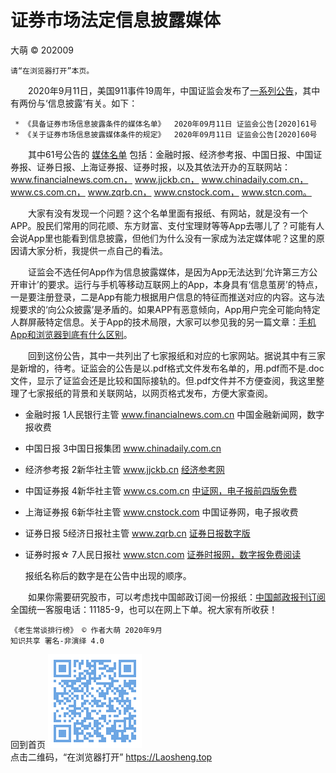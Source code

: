 证券市场法定信息披露媒体
=======================
大萌 © 202009

	请“在浏览器打开”本页。

　　2020年9月11日，美国911事件19周年，中国证监会发布了[一系列公告](http://www.csrc.gov.cn/pub/zjhpublic/)，其中有两份与‘信息披露’有关。如下：

	 * 《具备证券市场信息披露条件的媒体名单》	2020年09月11日	证监会公告[2020]61号  
	 * 《关于证券市场信息披露媒体条件的规定》	2020年09月11日	证监会公告[2020]60号  

　　其中61号公告的 [媒体名单](http://www.csrc.gov.cn/pub/zjhpublic/zjh/202009/t20200911_383057.htm) 包括：金融时报、经济参考报、中国日报、中国证券报、证券日报、上海证券报、证券时报，以及其依法开办的互联网站：www.financialnews.com.cn， www.jjckb.cn， www.chinadaily.com.cn， www.cs.com.cn， www.zqrb.cn， www.cnstock.com， www.stcn.com。

　　大家有没有发现一个问题？这个名单里面有报纸、有网站，就是没有一个APP。股民们常用的同花顺、东方财富、支付宝理财等等App去哪儿了？可能有人会说App里也能看到信息披露，但他们为什么没有一家成为法定媒体呢？这里的原因请大家分析，我提供一点自己的看法。

　　证监会不选任何App作为信息披露媒体，是因为App无法达到‘允许第三方公开审计’的要求。运行与手机等移动互联网上的App，本身具有‘信息茧房’的特点，一是要注册登录，二是App有能力根据用户信息的特征而推送对应的内容。这与法规要求的‘向公众披露’是矛盾的。如果APP有恶意倾向，App用户完全可能向特定人群屏蔽特定信息。关于App的技术局限，大家可以参见我的另一篇文章：[手机App和浏览器到底有什么区别](https://laosheng.top/changtan/App和浏览器的三个区别.txt.html)。

　　回到这份公告，其中一共列出了七家报纸和对应的七家网站。据说其中有三家是新增的，待考。证监会的公告是以.pdf格式文件发布名单的，用.pdf而不是.doc文件，显示了证监会还是比较和国际接轨的。但.pdf文件并不方便查阅，我这里整理了七家报纸的背景和关联网站，以网页格式发布，方便大家查阅。

*  金融时报	1人民银行主管		www.financialnews.com.cn	中国金融新闻网，数字报收费 
*  中国日报	3中国日报集团		www.chinadaily.com.cn 		

* 经济参考报	2新华社主管		www.jjckb.cn 	 	[经济参考网](http://dz.jjckb.cn/www/pages/webpage2009)
* 中国证券报	4新华社主管		www.cs.com.cn		[中证网，电子报前四版免费](http://epaper.cs.com.cn/dnis)
* 上海证券报	6新华社主管		www.cnstock.com 		中国证券网，电子报收费   
*  证券日报	5经济日报社主管	www.zqrb.cn 		[证券日报数字版](http://epaper.zqrb.cn/)
*  证券时报☆	7人民日报社 		www.stcn.com		[证券时报网，数字报免费阅读](http://epaper.stcn.com)

	报纸名称后的数字是在公告中出现的顺序。


　　如果你需要研究股市，可以考虑找中国邮政订阅一份报纸：[中国邮政报刊订阅](https://bk.11185.cn)全国统一客服电话：11185-9，也可以在网上下单。祝大家有所收获！

	《老生常谈排行榜》 © 作者大萌 2020年9月
	知识共享 署名-非演绎 4.0

回到首页
<a href=".." title="返回老生常谈首页"><img src="../indexQR-Blue.png" /></a>  
点击二维码，“在浏览器打开” https://Laosheng.top
